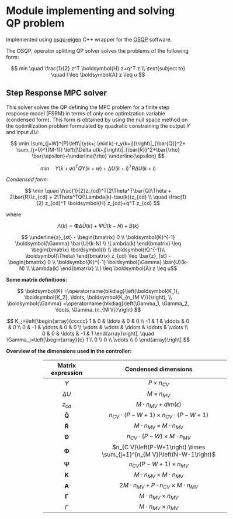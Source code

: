 
# Module implementing and solving QP problem

Implemented using [osqp-eigen](https://github.com/robotology/osqp-eigen) C++ wrapper for the [OSQP](https://osqp.org/) software.

The OSQP, operator splitting QP solver solves the problems of the following form:

$$ min \quad \frac{1}{2} z^T \boldsymbol{H} z+q^T z \\ 
\text{subject to} \quad l \leq \boldsymbol{A} z \leq u $$ 

## Step Response MPC solver

This solver solves the QP defining the MPC problem for a finite step response model (FSRM) in terms of only one optimization variable (condensed form). This form is obtained by using the null space method on the optimilization problem formulated by quadratic constraining the output $Y$ and input $\Delta U$: 

$$ \min \sum_{j=W}^{P}\left\|(y(k+j \mid k)-r_y(k+j))\right\|_{\bar{Q}}^2+ \sum_{j=0}^{(M-1)} \left\|\Delta u(k+j)\right\|_{\bar{R}}^2+\bar{\rho} \bar{\epsilon}+\underline{\rho} \underline{\epsilon} $$ 

$$ min \quad Y(k+w)^TQY(k+w) + \Delta U(k+i)^TR\Delta U(k+i) $$

*Condensed form:*

$$ \min \quad \frac{1}{2}z_{cd}^T(2\Theta^T\bar{Q}\Theta + 2\bar{R})z_{cd} + 2\Theta^TQ(\Lambda(k)-\tau(k))z_{cd} \\
   \quad \frac{1}{2} z_{cd}^T \boldsymbol{H} z_{cd}+q^T z_{cd} $$

where 

$$ \Lambda(k) = \boldsymbol{\Phi} \Delta \tilde{U}(k)+\Psi \tilde{U}(k-N)+B(k)$$ 

$$ \underline{z}_{st} - \begin{bmatrix} 0 \\ \boldsymbol{K}^{-1} \boldsymbol{\Gamma} \bar{U}(k-N) \\ \Lambda(k) \end{bmatrix} \leq 
 \begin{bmatrix} \boldsymbol{I} \\ \boldsymbol{K}^{-1}\\ \boldsymbol{\Theta} \end{bmatrix} z_{cd} \leq \bar{z}_{st} - \begin{bmatrix} 0 \\ \boldsymbol{K}^{-1} \boldsymbol{\Gamma} \bar{U}(k-N) \\ \Lambda(k) \end{bmatrix} \\
 l \leq \boldsymbol{A} z \leq u$$
 


**Some matrix definitions:**

$$ \boldsymbol{K} =\operatorname{blkdiag}\left(\boldsymbol{K_1}, \boldsymbol{K_2}, \ldots, \boldsymbol{K_{n_{M V}}}\right), \\
        \boldsymbol{\Gamma} =\operatorname{blkdiag}\left(\Gamma_1, \Gamma_2, \ldots, \Gamma_{n_{M V}}\right) $$

$$ K_j=\left[\begin{array}{ccccc}
    1 & 0 & \ldots & 0 & 0 \\
    -1 & 1 & \ddots & 0 & 0 \\
    0 & -1 & \ddots & 0 & 0 \\
    \vdots & \vdots & \ddots & \ddots & \vdots \\
    0 & 0 & \ldots & -1 & 1
    \end{array}\right], \quad \Gamma_j=\left[\begin{array}{c}
    1 \\
    0 \\
    0 \\
    \vdots \\
    0
    \end{array}\right] $$
  
**Overview of the dimensions used in the controller:**

<div style="margin-left: 20%;
            margin-right: auto;
            width: 100%">

| Matrix expression | Condensed dimensions |
| :-: | :-: |
| $Y$ | $P \times n_{CV}$  |
| $\Delta U$ | $M \times n_{MV}$  |
| $z_{cd}$  | $M \cdot n_{MV} + dim(\epsilon)$  |
| $\boldsymbol{\bar{Q}}$ | $n_{CV} \cdot (P - W + 1) \times n_{CV} \cdot (P - W + 1)$  |
| $\boldsymbol{\bar{R}}$ | $M \cdot n_{MV}  \times M \cdot n_{MV}$ |
| $\boldsymbol{\Theta}$  | $n_{CV} \cdot (P-W) \times M \cdot n_{MV}$ |
| $\boldsymbol{\Phi}$ | $n_{C V}\left(P-W+1\right) \times \sum_{j=1}^{n_{M V}}\left(N-W-1\right)$ |
| $\boldsymbol{\Psi}$ | $n_{C V}\left(P-W+1\right) \times n_{M V}$ |
| $\boldsymbol{K}$ | $M \cdot n_{MV} \times M \cdot n_{MV}$ |
| $\boldsymbol{A}$ | $2M \cdot n_{MV} + P \cdot n_{CV } \times M \cdot n_{MV}$|
| $\boldsymbol{\Gamma}$ | $M \cdot n_{MV} \times n_{MV}$  |
| $\Gamma$ | $M \cdot n_{MV} \times n_{MV}$  |

</div>
